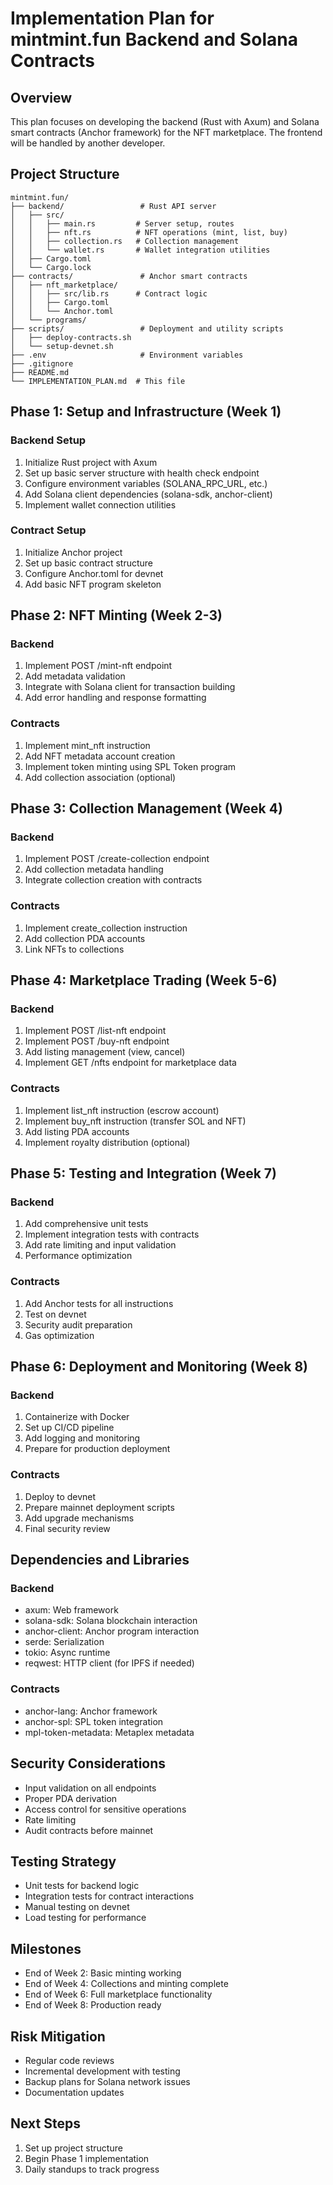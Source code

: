 # Implementation Plan for mintmint.fun Backend and Solana Contracts

## Overview
This plan focuses on developing the backend (Rust with Axum) and Solana smart contracts (Anchor framework) for the NFT marketplace. The frontend will be handled by another developer.

## Project Structure
```
mintmint.fun/
├── backend/                 # Rust API server
│   ├── src/
│   │   ├── main.rs         # Server setup, routes
│   │   ├── nft.rs          # NFT operations (mint, list, buy)
│   │   ├── collection.rs   # Collection management
│   │   └── wallet.rs       # Wallet integration utilities
│   ├── Cargo.toml
│   └── Cargo.lock
├── contracts/               # Anchor smart contracts
│   ├── nft_marketplace/
│   │   ├── src/lib.rs      # Contract logic
│   │   ├── Cargo.toml
│   │   └── Anchor.toml
│   └── programs/
├── scripts/                 # Deployment and utility scripts
│   ├── deploy-contracts.sh
│   └── setup-devnet.sh
├── .env                     # Environment variables
├── .gitignore
├── README.md
└── IMPLEMENTATION_PLAN.md  # This file
```

## Phase 1: Setup and Infrastructure (Week 1)

### Backend Setup
1. Initialize Rust project with Axum
2. Set up basic server structure with health check endpoint
3. Configure environment variables (SOLANA_RPC_URL, etc.)
4. Add Solana client dependencies (solana-sdk, anchor-client)
5. Implement wallet connection utilities

### Contract Setup
1. Initialize Anchor project
2. Set up basic contract structure
3. Configure Anchor.toml for devnet
4. Add basic NFT program skeleton

## Phase 2: NFT Minting (Week 2-3)

### Backend
1. Implement POST /mint-nft endpoint
2. Add metadata validation
3. Integrate with Solana client for transaction building
4. Add error handling and response formatting

### Contracts
1. Implement mint_nft instruction
2. Add NFT metadata account creation
3. Implement token minting using SPL Token program
4. Add collection association (optional)

## Phase 3: Collection Management (Week 4)

### Backend
1. Implement POST /create-collection endpoint
2. Add collection metadata handling
3. Integrate collection creation with contracts

### Contracts
1. Implement create_collection instruction
2. Add collection PDA accounts
3. Link NFTs to collections

## Phase 4: Marketplace Trading (Week 5-6)

### Backend
1. Implement POST /list-nft endpoint
2. Implement POST /buy-nft endpoint
3. Add listing management (view, cancel)
4. Implement GET /nfts endpoint for marketplace data

### Contracts
1. Implement list_nft instruction (escrow account)
2. Implement buy_nft instruction (transfer SOL and NFT)
3. Add listing PDA accounts
4. Implement royalty distribution (optional)

## Phase 5: Testing and Integration (Week 7)

### Backend
1. Add comprehensive unit tests
2. Implement integration tests with contracts
3. Add rate limiting and input validation
4. Performance optimization

### Contracts
1. Add Anchor tests for all instructions
2. Test on devnet
3. Security audit preparation
4. Gas optimization

## Phase 6: Deployment and Monitoring (Week 8)

### Backend
1. Containerize with Docker
2. Set up CI/CD pipeline
3. Add logging and monitoring
4. Prepare for production deployment

### Contracts
1. Deploy to devnet
2. Prepare mainnet deployment scripts
3. Add upgrade mechanisms
4. Final security review

## Dependencies and Libraries

### Backend
- axum: Web framework
- solana-sdk: Solana blockchain interaction
- anchor-client: Anchor program interaction
- serde: Serialization
- tokio: Async runtime
- reqwest: HTTP client (for IPFS if needed)

### Contracts
- anchor-lang: Anchor framework
- anchor-spl: SPL token integration
- mpl-token-metadata: Metaplex metadata

## Security Considerations
- Input validation on all endpoints
- Proper PDA derivation
- Access control for sensitive operations
- Rate limiting
- Audit contracts before mainnet

## Testing Strategy
- Unit tests for backend logic
- Integration tests for contract interactions
- Manual testing on devnet
- Load testing for performance

## Milestones
- End of Week 2: Basic minting working
- End of Week 4: Collections and minting complete
- End of Week 6: Full marketplace functionality
- End of Week 8: Production ready

## Risk Mitigation
- Regular code reviews
- Incremental development with testing
- Backup plans for Solana network issues
- Documentation updates

## Next Steps
1. Set up project structure
2. Begin Phase 1 implementation
3. Daily standups to track progress